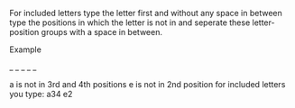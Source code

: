 For included letters type the letter first and without any space in between type the positions in which the letter is not in and seperate these letter-position groups with a space in between.

Example 

\_ \_ \_ \_ \_ 

a is not in 3rd and 4th positions
e is not in 2nd position
for included letters you type:
a34 e2
